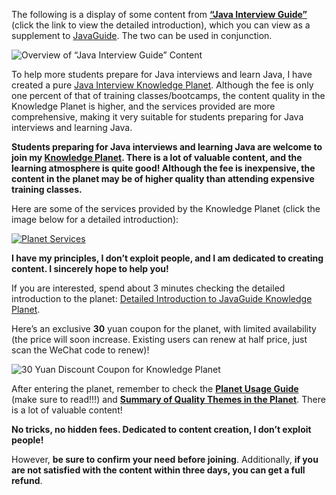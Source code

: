 The following is a display of some content from [**“Java Interview Guide”**](../zhuanlan/java-mian-shi-zhi-bei.md) (click the link to view the detailed introduction), which you can view as a supplement to [JavaGuide](https://javaguide.cn/#/). The two can be used in conjunction.

![Overview of “Java Interview Guide” Content](https://oss.javaguide.cn/xingqiu/image-20220304102536445.png)

To help more students prepare for Java interviews and learn Java, I have created a pure [Java Interview Knowledge Planet](../about-the-author/zhishixingqiu-two-years.md). Although the fee is only one percent of that of training classes/bootcamps, the content quality in the Knowledge Planet is higher, and the services provided are more comprehensive, making it very suitable for students preparing for Java interviews and learning Java.

**Students preparing for Java interviews and learning Java are welcome to join my [Knowledge Planet](../about-the-author/zhishixingqiu-two-years.md). There is a lot of valuable content, and the learning atmosphere is quite good! Although the fee is inexpensive, the content in the planet may be of higher quality than attending expensive training classes.**

Here are some of the services provided by the Knowledge Planet (click the image below for a detailed introduction):

[![Planet Services](https://oss.javaguide.cn/xingqiu/xingqiufuwu.png)](../about-the-author/zhishixingqiu-two-years.md)

**I have my principles, I don’t exploit people, and I am dedicated to creating content. I sincerely hope to help you!**

If you are interested, spend about 3 minutes checking the detailed introduction to the planet: [Detailed Introduction to JavaGuide Knowledge Planet](../about-the-author/zhishixingqiu-two-years.md).

Here’s an exclusive **30** yuan coupon for the planet, with limited availability (the price will soon increase. Existing users can renew at half price, just scan the WeChat code to renew)!

![30 Yuan Discount Coupon for Knowledge Planet](https://oss.javaguide.cn/xingqiu/xingqiuyouhuijuan-30.jpg)

After entering the planet, remember to check the **[Planet Usage Guide](https://t.zsxq.com/0d18KSarv)** (make sure to read!!!) and **[Summary of Quality Themes in the Planet](https://t.zsxq.com/12uSKgTIm)**. There is a lot of valuable content!

**No tricks, no hidden fees. Dedicated to content creation, I don’t exploit people!**

However, **be sure to confirm your need before joining**. Additionally, **if you are not satisfied with the content within three days, you can get a full refund**.
